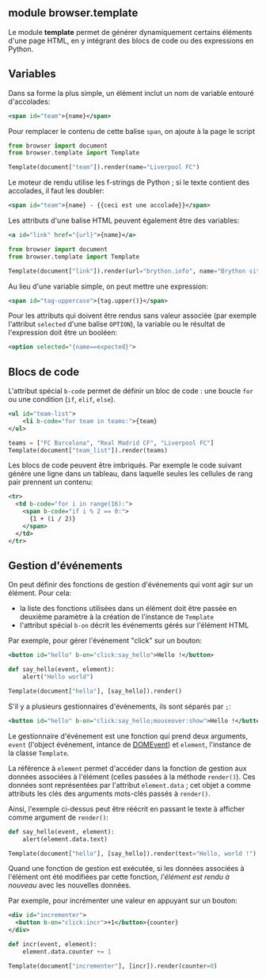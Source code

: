 module **browser.template**
---------------------------

Le module **template** permet de générer dynamiquement certains éléments
d'une page HTML, en y intégrant des blocs de code ou des expressions en
Python.

## Variables

Dans sa forme la plus simple, un élément inclut un nom de variable entouré
d'accolades:

```xml
<span id="team">{name}</span>
```

Pour remplacer le contenu de cette balise `span`, on ajoute à la page le
script

```python
from browser import document
from browser.template import Template

Template(document["team"]).render(name="Liverpool FC")
```

Le moteur de rendu utilise les f-strings de Python ; si le texte contient des
accolades, il faut les doubler:

```xml
<span id="team">{name} - {{ceci est une accolade}}</span>
```

Les attributs d'une balise HTML peuvent également être des variables:

```xml
<a id="link" href="{url}">{name}</a>
```
```python
from browser import document
from browser.template import Template

Template(document["link"]).render(url="brython.info", name="Brython site")
```

Au lieu d'une variable simple, on peut mettre une expression:

```xml
<span id="tag-uppercase">{tag.upper()}</span>
```

Pour les attributs qui doivent être rendus sans valeur associée (par exemple
l'attribut `selected` d'une balise `OPTION`), la variable ou le résultat de
l'expression doit être un booléen:
```xml
<option selected="{name==expected}">
```

## Blocs de code

L'attribut spécial `b-code` permet de définir un bloc de code : une boucle
`for` ou une condition (`if`, `elif`, `else`).

```xml
<ul id="team-list">
    <li b-code="for team in teams:">{team}
</ul>
```
```python
teams = ["FC Barcelona", "Real Madrid CF", "Liverpool FC"]
Template(document["team_list"]).render(teams)
```

Les blocs de code peuvent être imbriqués. Par exemple le code suivant génère
une ligne dans un tableau, dans laquelle seules les cellules de rang pair
prennent un contenu:

```xml
<tr>
  <td b-code="for i in range(16):">
    <span b-code="if i % 2 == 0:">
      {1 + (i / 2)}
    </span>
  </td>
</tr>
```

## Gestion d'événements

On peut définir des fonctions de gestion d'événements qui vont agir sur un
élément. Pour cela:

- la liste des fonctions utilisées dans un élément doit être passée en
deuxième paramètre à la création de l'instance de `Template`
- l'attribut spécial `b-on` décrit les événements gérés sur l'élément HTML

Par exemple, pour gérer l'événement "click" sur un bouton:

```xml
<button id="hello" b-on="click:say_hello">Hello !</button>
```

```python
def say_hello(event, element):
    alert("Hello world")

Template(document["hello"], [say_hello]).render()
```

S'il y a plusieurs gestionnaires d'événements, ils sont séparés par `;`:

```xml
<button id="hello" b-on="click:say_hello;mouseover:show">Hello !</button>
```

Le gestionnaire d'événement est une fonction qui prend deux arguments,
`event` (l'object événement, intance de [DOMEvent](events.html)) et
`element`, l'instance de la classe `Template`.

La référence à `element` permet d'accéder dans la fonction de gestion aux
données associées à l'élément (celles passées à la méthode `render()`). Ces
données sont représentées par l'attribut `element.data` ; cet objet a comme
attributs les clés des arguments mots-clés passés à `render()`.

Ainsi, l'exemple ci-dessus peut être réécrit en passant le texte à afficher
comme argument de `render()`:

```python
def say_hello(event, element):
    alert(element.data.text)

Template(document["hello"], [say_hello]).render(text="Hello, world !")
```

Quand une fonction de gestion est exécutée, si les données associées à
l'élément ont été modifiées par cette fonction, _l'élément est rendu à nouveau_
avec les nouvelles données.

Par exemple, pour incrémenter une valeur en appuyant sur un bouton:

```xml
<div id="incrementer">
  <button b-on="click:incr">+1</button>{counter}
</div>
```

```python
def incr(event, element):
    element.data.counter += 1

Template(document["incrementer"], [incr]).render(counter=0)
```